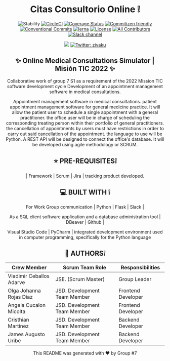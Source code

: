 <div align="center">

  <h1>Citas Consultorio  Online ❕</h1>
  
 ![Stability](https://img.shields.io/badge/stability-stable-brightgreen.svg?style=flat-square)
[![CircleCI](https://img.shields.io/circleci/project/github/barbajs/barba/master.svg?style=flat-square)](https://circleci.com/gh/barbajs/barba/tree/master)
[![Coverage Status](https://img.shields.io/coveralls/github/barbajs/barba/master.svg?style=flat-square)](https://coveralls.io/github/barbajs/barba?branch=master)
[![Commitizen friendly](https://img.shields.io/badge/commitizen-friendly-brightgreen.svg?style=flat-square)](http://commitizen.github.io/cz-cli/)
[![Conventional Commits](https://img.shields.io/badge/Conventional%20Commits-1.0.0-yellow.svg?style=flat-square)](https://conventionalcommits.org)
[![lerna](https://img.shields.io/badge/maintained%20with-lerna-cc00ff.svg?style=flat-square)](https://lernajs.io/)
[![License](https://img.shields.io/badge/license-MIT-green.svg?style=flat-square)](https://github.com/barbajs/barba/blob/master/LICENSE)
[![All Contributors](https://img.shields.io/badge/all_contributors-73-orange.svg?style=flat-square)](#contributors)
[![Slack channel](https://img.shields.io/badge/slack-channel-purple.svg?style=flat-square&logo=slack)](https://barbajs.slack.com)
  <p>
  <img src="https://img.shields.io/badge/version-0.1-blue.svg?cacheSeconds=2592000" />
  <a href="https://twitter.com/zivaku">
    <img alt="Twitter: zivaku" src="https://img.shields.io/twitter/follow/zivaku.svg?style=social" target="_blank" />
  </a>
</p>

## ✨ Online Medical Consultations Simulator | Misión TIC 2022 ✨

Collaborative work of group 7 S1 as a requirement of the 2022 Mission TIC software development cycle Development of an appointment management software in medical consultations.

Appointment management software in medical consultations. patient appointment management software for general medicine practice. It will allow the patient user to schedule a 
single appointment with a general practitioner. the office user will be in charge of scheduling the corresponding treating person within their portfolio 
of general practitioners. the cancellation of appointments by users must have restrictions in order to carry out said cancellation of the appointment. 
the language to use will be Python. 
A REST API will be designed to connect the office's database. 
It will be developed using agile methodology or SCRUM.

## ⭐️ PRE-REQUISITES❕
| Framework | Scrum  | Jira | tracking product developed.

## 💻 BUILT WITH ❕ 

For Work Group communication | Python | Flask | Slack |
  
As a SQL client software application and a database administration tool | DBeaver | Github | 
  
Visual Studio Code | PyCharm  | integrated development environment used in computer programming, specifically for the Python language



## 👥  AUTHORS❕
|  Crew Member                  | Scrum Team Role              | Responsibilities  |
|-------------------------------|------------------------------|--------------------|
| Vladimir Ceballos Adarve      | JSE. (Scrum Master)          | Group Leader       |
| Olga Johanna Rojas Díaz       | JSD. Development Team Member | Frontend Developer |
| Angela Cucalon Micolta        | JSD. Development Team Member | Frontend Developer |
| Cristhian Martinez            | JSD. Development Team Member | Backend Developer  |
| James Augusto Uribe           | JSD. Development Team Member | Backend Developer  |

  This README was generated with ❤️ by Group #7
